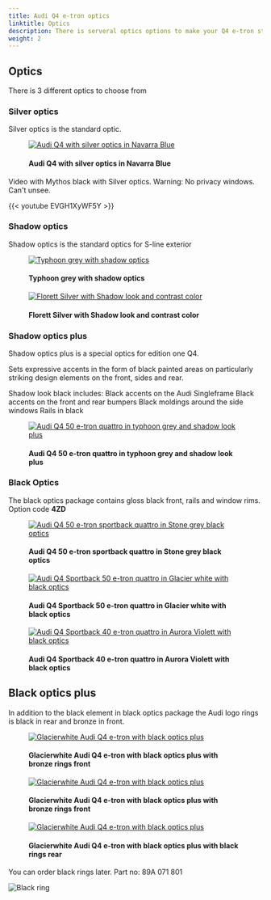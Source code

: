 ```yaml
---
title: Audi Q4 e-tron optics
linktitle: Optics
description: There is serveral optics options to make your Q4 e-tron stick out from the crowd
weight: 2
---
```

<!-- markdownlint-disable MD033 -->

## Optics

There is 3 different optics to choose from

### Silver optics

Silver optics is the standard optic.

<figure>
    <a href="https://media.electrichasgoneaudi.net/multimedia/models/q4-e-tron/exterior/optics/silveroptics.jpg">
        <img src="https://media.electrichasgoneaudi.net/multimedia/models/q4-e-tron/exterior/optics/silveropticss.jpg" class="img-fluid" alt="Audi Q4 with silver optics in Navarra Blue" title="Audi Q4 with silver optics in Navarra Blue">
    </a>
    <figcaption><h4>Audi Q4 with silver optics in Navarra Blue</h4></figcaption>
</figure>

Video with Mythos black with Silver optics. Warning: No privacy windows. Can't unsee.

{{< youtube EVGH1XyWF5Y >}}

### Shadow optics

Shadow optics is the standard optics for S-line exterior

<figure>
    <a href="https://media.electrichasgoneaudi.net/multimedia/models/q4-e-tron/exterior/optics/shadowlook.jpg">
        <img src="https://media.electrichasgoneaudi.net/multimedia/models/q4-e-tron/exterior/optics/shadowlooks.jpg" class="img-fluid" alt="Typhoon grey with shadow optics" title="Typhoon grey with shadow optics">
    </a>
    <figcaption><h4>Typhoon grey with shadow optics</h4></figcaption>
</figure>

<figure>
    <a href="https://media.electrichasgoneaudi.net/multimedia/models/q4-e-tron/exterior/optics/shadowlook2.jpg">
        <img src="https://media.electrichasgoneaudi.net/multimedia/models/q4-e-tron/exterior/optics/shadowlook2s.jpg" class="img-fluid" alt="Florett Silver with Shadow look and contrast color" title="Florett Silver with Shadow look and contrast color">
    </a>
    <figcaption><h4>Florett Silver with Shadow look and contrast color</h4></figcaption>
</figure>

### Shadow optics plus

Shadow optics plus is a special optics for edition one Q4.

Sets expressive accents in the form of black painted areas on particularly striking design elements on the front, sides and rear.

Shadow look black includes:
Black accents on the Audi Singleframe
Black accents on the front and rear bumpers
Black moldings around the side windows
Rails in black

<figure>
    <a href="https://media.electrichasgoneaudi.net/multimedia/models/q4-e-tron/exterior/optics/paint_typhoongrey_1.jpg">
        <img src="https://media.electrichasgoneaudi.net/multimedia/models/q4-e-tron/exterior/optics/paint_typhoongrey_1s.jpg" class="img-fluid" alt="Audi Q4 50 e-tron quattro in typhoon grey and shadow look plus" title="Audi Q4 50 e-tron quattro in typhoon grey and shadow look plus">
    </a>
    <figcaption><h4>Audi Q4 50 e-tron quattro in typhoon grey and shadow look plus</h4></figcaption>
</figure>

### Black Optics

The black optics package contains gloss black front, rails and window rims. Option code **4ZD**

<figure>
    <a href="https://media.electrichasgoneaudi.net/multimedia/models/q4-e-tron/exterior/optics/optics_black_1.jpg">
        <img src="https://media.electrichasgoneaudi.net/multimedia/models/q4-e-tron/exterior/optics/optics_black_1s.jpg" class="img-fluid" alt="Audi Q4 50 e-tron sportback quattro in Stone grey black optics" title="Audi Q4 50 e-tron sportback quattro in Stone grey black optics">
    </a>
    <figcaption><h4>Audi Q4 50 e-tron sportback quattro in Stone grey black optics</h4></figcaption>
</figure>

<figure>
    <a href="https://media.electrichasgoneaudi.net/multimedia/models/q4-e-tron/exterior/optics/paint_glacierwhite_5.jpg">
        <img src="https://media.electrichasgoneaudi.net/multimedia/models/q4-e-tron/exterior/optics/paint_glacierwhite_5s.jpg" class="img-fluid" alt="Audi Q4 Sportback 50 e-tron quattro in Glacier white with black optics" title="Audi Q4 Sportback 50 e-tron quattro in Glacier white with black optics">
    </a>
    <figcaption><h4>Audi Q4 Sportback 50 e-tron quattro in Glacier white with black optics</h4></figcaption>
</figure>

<figure>
    <a href="https://media.electrichasgoneaudi.net/multimedia/models/q4-e-tron/exterior/optics/paint_auroraviolet_4.jpg">
        <img src="https://media.electrichasgoneaudi.net/multimedia/models/q4-e-tron/exterior/optics/paint_auroraviolet_4s.jpg" class="img-fluid" alt="Audi Q4 Sportback 40 e-tron quattro in Aurora Violett with black optics" title="Audi Q4 Sportback 40 e-tron quattro in Aurora Violett with black optics">
    </a>
    <figcaption><h4>Audi Q4 Sportback 40 e-tron quattro in Aurora Violett with black optics</h4></figcaption>
</figure>

## Black optics plus

In addition to the black element in black optics package the Audi logo rings is black in rear and bronze in front.

<figure>
    <a href="https://media.electrichasgoneaudi.net/multimedia/models/q4-e-tron/exterior/optics/blackopticsplus_1.jpg">
        <img src="https://media.electrichasgoneaudi.net/multimedia/models/q4-e-tron/exterior/optics/blackopticsplus_1s.jpg" class="img-fluid" alt="Glacierwhite Audi Q4 e-tron with black optics plus" title="Glacierwhite Audi Q4 e-tron with black optics plus">
    </a>
    <figcaption><h4>Glacierwhite Audi Q4 e-tron with black optics plus with bronze rings front</h4></figcaption>
</figure>

<figure>
    <a href="https://media.electrichasgoneaudi.net/multimedia/models/q4-e-tron/exterior/optics/blackopticsplus_3.jpg">
        <img src="https://media.electrichasgoneaudi.net/multimedia/models/q4-e-tron/exterior/optics/blackopticsplus_3s.jpg" class="img-fluid" alt="Glacierwhite Audi Q4 e-tron with black optics plus" title="Glacierwhite Audi Q4 e-tron with black optics plus">
    </a>
    <figcaption><h4>Glacierwhite Audi Q4 e-tron with black optics plus with bronze rings front</h4></figcaption>
</figure>


<figure>
    <a href="https://media.electrichasgoneaudi.net/multimedia/models/q4-e-tron/exterior/optics/blackopticsplus_2.jpg">
        <img src="https://media.electrichasgoneaudi.net/multimedia/models/q4-e-tron/exterior/optics/blackopticsplus_2s.jpg" class="img-fluid" alt="Glacierwhite Audi Q4 e-tron with black optics plus" title="Glacierwhite Audi Q4 e-tron with black optics plus">
    </a>
    <figcaption><h4>Glacierwhite Audi Q4 e-tron with black optics plus with black rings rear</h4></figcaption>
</figure>

You can order black rings later. Part no: 89A 071 801

![Black ring](https://media.electrichasgoneaudi.net/multimedia/models/q4-e-tron/exterior/optics/blackringcomparison.jpg "Bronze vs chrome ring front")